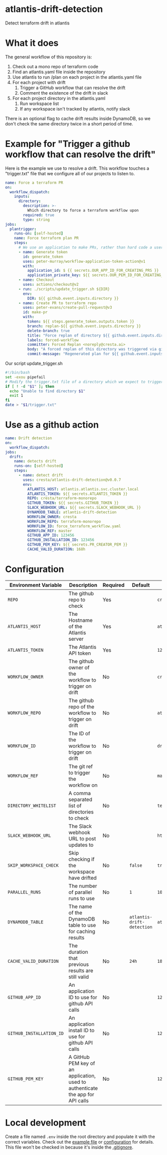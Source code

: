 # atlantis-drift-detection
Detect terraform drift in atlantis

# What it does

The general workflow of this repository is:
1. Check out a mono repo of terraform code
2. Find an atlantis.yaml file inside the repository
3. Use atlantis to run /plan on each project in the atlantis.yaml file
4. For each project with drift
    1. Trigger a GitHub workflow that can resolve the drift
    2. Comment the existence of the drift in slack
5. For each project directory in the atlantis.yaml
   1. Run workspace list
   2. If any workspace isn't tracked by atlantis, notify slack

There is an optional flag to cache drift results inside DynamoDB, so we don't check the same directory twice in a short period of time.

# Example for "Trigger a github workflow that can resolve the drift"

Here is the example we use to resolve a drift.  This workflow touches a "trigger.txt" file that we configure all
of our projects to listen to.

```yaml
name: Force a terraform PR
on:
  workflow_dispatch:
    inputs:
      directory:
        description: >-
          Which directory to force a terraform workflow upon
        required: true
        type: string
jobs:
  plantrigger:
    runs-on: [self-hosted]
    name: Force terraform plan PR
    steps:
      # We use an application to make PRs, rather than hard code a user token
      - name: Generate token
        id: generate_token
        uses: peter-murray/workflow-application-token-action@v1
        with:
          application_id: $ {{ secrets.OUR_APP_ID_FOR_CREATING_PRS }}
          application_private_key: ${{ secrets.OUR_PEM_ID_FOR_CREATING_PRS }}
      - name: Checkout
        uses: actions/checkout@v2
      - run: ./scripts/update_trigger.sh ${DIR}
        env:
          DIR: ${{ github.event.inputs.directory }}
      - name: Create PR to terraform repo
        uses: peter-evans/create-pull-request@v3
        id: make-pr
        with:
          token: ${{ steps.generate_token.outputs.token }}
          branch: replan-${{ github.event.inputs.directory }}
          delete-branch: true
          title: "Force replan of directory ${{ github.event.inputs.directory }}"
          labels: forced-workflow
          committer: Forced Replan <noreply@cresta.ai>
          body: "A forced replan of this directory was triggered via github actions"
          commit-message: "Regenerated plan for ${{ github.event.inputs.directory }}"
```

Our script update_trigger.sh
```bash
#!/bin/bash
set -exou pipefail
# Modify the trigger.txt file of a directory which we expect to trigger an atlantis workflow
if [ ! -d "$1" ]; then
  echo "Unable to find directory $1"
  exit 1
fi
date > "$1/trigger.txt"
```


# Use as a github action

```yaml
name: Drift detection
on:
  workflow_dispatch:
jobs:
  drift:
    name: detects drift
    runs-on: [self-hosted]
    steps:
      - name: detect drift
        uses: cresta/atlantis-drift-detection@v0.0.7
        env:
          ATLANTIS_HOST: atlantis.atlantis.svc.cluster.local
          ATLANTIS_TOKEN: ${{ secrets.ATLANTIS_TOKEN }}
          REPO: cresta/terraform-monorepo
          GITHUB_TOKEN: ${{ secrets.GITHUB_TOKEN }}
          SLACK_WEBHOOK_URL: ${{ secrets.SLACK_WEBHOOK_URL }}
          DYNAMODB_TABLE: atlantis-drift-detection
          WORKFLOW_OWNER: cresta
          WORKFLOW_REPO: terraform-monorepo
          WORKFLOW_ID: force_terraform_workflow.yaml
          WORKFLOW_REF: master
          GITHUB_APP_ID: 123456
          GITHUB_INSTALLATION_ID: 123456
          GITHUB_PEM_KEY: ${{ secrets.PR_CREATOR_PEM }}
          CACHE_VALID_DURATION: 168h
```

# Configuration

| Environment Variable     | Description                                                                      | Required | Default                    | Example                                                             |
|--------------------------|----------------------------------------------------------------------------------|----------|----------------------------|---------------------------------------------------------------------|
| `REPO`                   | The github repo to check                                                         | Yes      |                            | `cresta/terraform-monorepo`                                         |
| `ATLANTIS_HOST`          | The Hostname of the Atlantis server                                              | Yes      |                            | `atlantis.example.com`                                              |
| `ATLANTIS_TOKEN`         | The Atlantis API token                                                           | Yes      |                            | `1234567890`                                                        |
| `WORKFLOW_OWNER`         | The github owner of the workflow to trigger on drift                             | No       |                            | `cresta`                                                            |
| `WORKFLOW_REPO`          | The github repo of the workflow to trigger on drift                              | No       |                            | `atlantis-drift-detection`                                          |
| `WORKFLOW_ID`            | The ID of the workflow to trigger on drift                                       | No       |                            | `drift.yaml`                                                        |
| `WORKFLOW_REF`           | The git ref to trigger the workflow on                                           | No       |                            | `master`                                                            |
| `DIRECTORY_WHITELIST`    | A comma separated list of directories to check                                   | No       |                            | `terraform,modules`                                                 |
| `SLACK_WEBHOOK_URL`      | The Slack webhook URL to post updates to                                         | No       |                            | `https://hooks.slack.com/services/1234567890/1234567890/1234567890` |
| `SKIP_WORKSPACE_CHECK`   | Skip checking if the workspace have drifted                                      | No       | `false`                    | `true`                                                              |
| `PARALLEL_RUNS`          | The number of parallel runs to use                                               | No       | `1`                        | `10`                                                                |
| `DYNAMODB_TABLE`         | The name of the DynamoDB table to use for caching results                        | No       | `atlantis-drift-detection` | `atlantis-drift-detection`                                          |
| `CACHE_VALID_DURATION`   | The duration that previous results are still valid                               | No       | `24h`                      | `180h`                                                              |
| `GITHUB_APP_ID`          | An application ID to use for github API calls                                    | No       |                            | `123123`                                                            |
| `GITHUB_INSTALLATION_ID` | An application install ID to use for github API calls                            | No       |                            | `123123`                                                            |
| `GITHUB_PEM_KEY`         | A GitHub PEM key of an application, used to authenticate the app for API calls   | No       |                            | `1231DEADBEAF....`                                                  |

# Local development

Create a file named `.env` inside the root directory and populate it with the correct variables.
Check out the [example file](example.env) or [configuration](#configuration) for details.
This file  won't be checked in because it's inside the [.gitignore](.gitignore).
